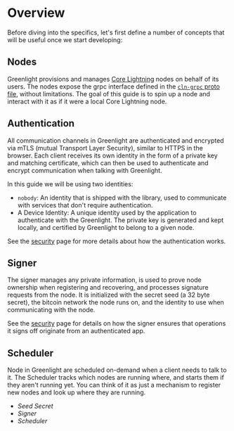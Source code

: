 # Overview
<!-- Overview: What you'll get -->
<!-- Quick GL system intro -->

Before diving into the specifics, let's first define a number of
concepts that will be useful once we start developing:

## Nodes

Greenlight provisions and manages [Core Lightning][cln-github] nodes
on behalf of its users. The nodes expose the grpc interface defined in
the [`cln-grpc` proto file][cln-grpc-proto], without limitations. The
goal of this guide is to spin up a node and interact with it as if it
were a local Core Lightning node.

[cln-grpc-proto]: https://github.com/ElementsProject/lightning/blob/master/cln-grpc/proto/node.proto

## Authentication

All communication channels in Greenlight are authenticated and
encrypted via mTLS (mutual Transport Layer Security), similar to HTTPS
in the browser. Each client receives its own identity in the form of a
private key and matching certificate, which can then be used to
authenticate and encrypt communication when talking with Greenlight.

In this guide we will be using two identities:

 - `nobody`: An identity that is shipped with the library, used to
   communicate with services that don't require authentication.
 - A Device Identity: A unique identity used by the application to
   authenticate with the Greenlight. The private key is generated and
   kept locally, and certified by Greenlight to belong to a given
   node.

See the [security](reference/security.md) page for more details about
how the authentication works.

## Signer

The signer manages any private information, is used to prove node
ownership when registering and recovering, and processes signature
requests from the node. It is initialized with the secret seed (a 32
byte secret), the bitcoin network the node runs on, and the identity
to use when communicating with the node.

See the [security](reference/security.md) page for details on how the
signer ensures that operations it signs off originate from an
authenticated app.

## Scheduler

Node in Greenlight are scheduled on-demand when a client needs to talk
to it. The Scheduler tracks which nodes are running where, and starts
them if they aren't running yet. You can think of it as just a
mechanism to register new nodes and look up where they are running.

 - _Seed Secret_
 - _Signer_
 - _Scheduler_

<!-- Chose a language -->

[cln-github]: https://github.com/ElementsProject/lightning
